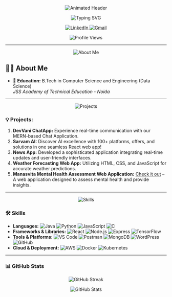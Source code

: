 <!-- Animated Header -->
<p align="center">
  <img src="https://capsule-render.vercel.app/api?text=Привет%20всем!=fadeIn&type=waving&color=gradient&height=100" alt="Animated Header"/>
</p>

<!-- Typing SVG -->
<p align="center">
  <img src="https://readme-typing-svg.herokuapp.com?size=24&width=600&lines=БИЦ-22-01+Лепёхина+Екатерина+и+Зонова+Алёна" alt="Typing SVG"/>
</p>

<!-- Social Media Badges -->
<p align="center">
  <a href="https://in.linkedin.com/in/VasudevJaiswal">
    <img src="https://img.shields.io/badge/LinkedIn-%230A66C2.svg?style=for-the-badge&logo=linkedin&logoColor=white" alt="LinkedIn">
  </a>
  <a href="mailto:username@gmail.com">
    <img src="https://img.shields.io/badge/Gmail-D14836?style=for-the-badge&logo=gmail&logoColor=white" alt="Gmail">
  </a>
</p>

<!-- Profile Views Counter -->
<p align="center">
  <img src="https://komarev.com/ghpvc/?username=VasudevJaiswal&style=flat-square" alt="Profile Views"/>
</p>

---

<!-- About Me Header -->
<p align="center">
  <img src="https://img.shields.io/badge/About%20Me-%23f97316?style=for-the-badge&logo=readme&logoColor=white" alt="About Me">
</p>

## 🙋‍♂️ About Me

- 🚀 **Education:** B.Tech in Computer Science and Engineering (Data Science)  
  *JSS Academy of Technical Education - Noida*

---

<!-- Projects Header -->
<p align="center">
  <img src="https://img.shields.io/badge/🚀-Projects-orange?style=for-the-badge" alt="Projects">
</p>

### 💡 **Projects:**
1. **DevVani ChatApp:** Experience real-time communication with our MERN-based Chat Application.
2. **Sarvam AI:** Discover AI excellence with 100+ platforms, offers, and solutions in one seamless React web app!
3. **News App:** Developed a sophisticated application integrating real-time updates and user-friendly interfaces.
4. **Weather Forecasting Web App:** Utilizing HTML, CSS, and JavaScript for accurate weather predictions.
5. **Manasvita Mental Health Assessment Web Application:** [Check it out](https://github.com/VasudevJaiswal/Manasvita_Mental_Health_Assessment_Web_Application) – A web application designed to assess mental health and provide insights.

---

<!-- Skills Header -->
<p align="center">
  <img src="https://img.shields.io/badge/🛠️-Skills-blue?style=for-the-badge" alt="Skills">
</p>

### 🛠️ **Skills**
- **Languages:** ![Java](https://img.shields.io/badge/Java-%23ED8B00.svg?style=flat-square&logo=openjdk&logoColor=white) ![Python](https://img.shields.io/badge/Python-3776AB?style=flat-square&logo=python&logoColor=white) ![JavaScript](https://img.shields.io/badge/JavaScript-F7DF1E?style=flat-square&logo=javascript&logoColor=black) ![C](https://img.shields.io/badge/C-%2300599C.svg?style=flat-square&logo=c&logoColor=white)
- **Frameworks & Libraries:** ![React](https://img.shields.io/badge/React-20232A?style=flat-square&logo=react&logoColor=61DAFB) ![Node.js](https://img.shields.io/badge/Node.js-43853D?style=flat-square&logo=node.js&logoColor=white) ![Express](https://img.shields.io/badge/Express.js-000000?style=flat-square&logo=express&logoColor=white) ![TensorFlow](https://img.shields.io/badge/TensorFlow-FF6F00?style=flat-square&logo=tensorflow&logoColor=white)
- **Tools & Platforms:** ![VS Code](https://img.shields.io/badge/VS%20Code-007ACC?style=flat-square&logo=visual-studio-code&logoColor=white) ![Postman](https://img.shields.io/badge/Postman-FF6C37?style=flat-square&logo=postman&logoColor=white) ![MongoDB](https://img.shields.io/badge/MongoDB-4EA94B?style=flat-square&logo=mongodb&logoColor=white) ![WordPress](https://img.shields.io/badge/WordPress-21759B?style=flat-square&logo=wordpress&logoColor=white) ![GitHub](https://img.shields.io/badge/GitHub-181717?style=flat-square&logo=github&logoColor=white)
- **Cloud & Deployment:** ![AWS](https://img.shields.io/badge/Amazon%20AWS-232F3E?style=flat-square&logo=amazon-aws&logoColor=white) ![Docker](https://img.shields.io/badge/Docker-2496ED?style=flat-square&logo=docker&logoColor=white) ![Kubernetes](https://img.shields.io/badge/Kubernetes-326CE5?style=flat-square&logo=kubernetes&logoColor=white)

---

### 📊 **GitHub Stats**
<p align="center">
  <img src="https://github-readme-streak-stats.herokuapp.com/?user=VasudevJaiswal&theme=tokyonight" alt="GitHub Streak"/>
</p>

<p align="center">
  <img src="https://github-readme-stats.vercel.app/api?username=VasudevJaiswal&show_icons=true&theme=tokyonight&hide_border=true" alt="GitHub Stats"/>
</p>
